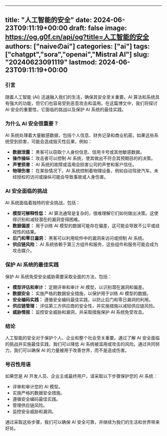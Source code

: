 
---
title: "人工智能的安全"
date: 2024-06-23T09:11:19+00:00
draft: false
image: https://og.g0f.cn/api/og?title=人工智能的安全
authors: ["naiveのai"]
categories: ["ai"]
tags: ["chatgpt","sora","openai","Mistral AI"]
slug: "20240623091119"
lastmod: 2024-06-23T09:11:19+00:00
---
### 引言

随着人工智能 (AI) 迅速融入我们的生活，确保其安全至关重要。AI 算法和系统具有强大的功能，但它们也容易受到恶意攻击和滥用。在这篇博文中，我们将探讨 AI 安全的重要性，它面临的挑战以及保护 AI 系统的最佳实践。

### 为什么 AI 安全很重要？

AI 系统处理着大量敏感数据，包括个人信息、财务记录和商业机密。如果这些系统受到损害，可能会造成毁灭性后果，例如：

- **数据泄露：** 黑客可以窃取个人身份信息、信用卡号或其他敏感数据。
- **操作操纵：** 攻击者可以控制 AI 系统，使其做出不符合其预期目的的决策。
- **声誉损害：** AI 系统的故障或滥用会损害公司的声誉和客户信任。
- **物理伤害：** 在某些情况下，AI 系统控制着物理设备，例如自动驾驶汽车。未经授权的访问或操纵可能会导致事故或人身伤害。

### AI 安全面临的挑战

AI 系统面临着独特的安全挑战，包括：

- **模型可解释性低：** AI 算法通常是复杂的，很难理解它们如何做出决策。这使得识别和减轻潜在的漏洞变得困难。
- **数据偏差：** 用于训练 AI 模型的数据可能存在偏差，这可能会导致不公平或歧视性的结果。
- **后门和零日漏洞：** 黑客可以利用软件中的漏洞来访问或控制 AI 系统。
- **供应链风险：** AI 系统依赖于第三方组件和服务，这些组件和服务可能会成为攻击媒介。

### 保护 AI 系统的最佳实践

保护 AI 系统免受安全威胁需要采取全面的方法，包括：

- **模型评估和审计：** 定期评审和审计 AI 模型，以识别潜在漏洞和偏差。
- **数据安全：** 实施严格的数据安全措施，以保护用于训练 AI 模型的数据。
- **安全编码实践：** 遵循安全编码最佳实践，以防止后门和零日漏洞的利用。
- **供应链管理：** 评估第三方供应商的安全性，并实施措施以减轻供应链风险。
- **威胁情报：** 监控安全威胁和漏洞，并采取措施保护 AI 系统免受攻击。

### 结论

人工智能的安全对于保护个人、企业和整个社会至关重要。通过了解 AI 安全面临的挑战并实施最佳实践，我们可以降低 AI 系统被滥用或攻击的风险。通过共同努力，我们可以确保 AI 的力量被用于改善世界，而不是造成伤害。

### 号召性用语

如果您是 AI 开发人员、企业主或最终用户，请采取以下步骤保护您的 AI 系统：

- 评审和审计您的 AI 模型。
- 实施严格的数据安全措施。
- 遵循安全编码最佳实践。
- 管理供应链风险。
- 监控安全威胁和漏洞。

通过采取这些步骤，我们可以确保 AI 安全可靠，并继续为我们的生活和世界带来好处。